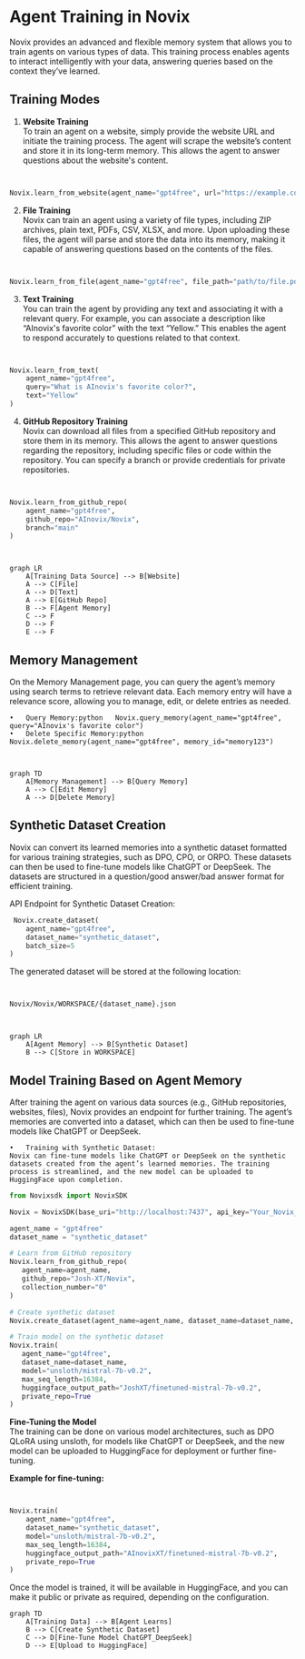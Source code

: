 # Agent Training in Novix

Novix provides an advanced and flexible memory system that allows you to train agents on various types of data. This training process enables agents to interact intelligently with your data, answering queries based on the context they’ve learned.

## Training Modes

1. **Website Training**\
   To train an agent on a website, simply provide the website URL and initiate the training process. The agent will scrape the website’s content and store it in its long-term memory. This allows the agent to answer questions about the website's content.

```python


Novix.learn_from_website(agent_name="gpt4free", url="https://example.com")
```

2. **File Training**\
   Novix can train an agent using a variety of file types, including ZIP archives, plain text, PDFs, CSV, XLSX, and more. Upon uploading these files, the agent will parse and store the data into its memory, making it capable of answering questions based on the contents of the files.

```python


Novix.learn_from_file(agent_name="gpt4free", file_path="path/to/file.pdf")
```

3. **Text Training**\
   You can train the agent by providing any text and associating it with a relevant query. For example, you can associate a description like “AInovix's favorite color” with the text “Yellow.” This enables the agent to respond accurately to questions related to that context.

```python


Novix.learn_from_text(
    agent_name="gpt4free", 
    query="What is AInovix's favorite color?", 
    text="Yellow"
)
```

4. **GitHub Repository Training**\
   Novix can download all files from a specified GitHub repository and store them in its memory. This allows the agent to answer questions regarding the repository, including specific files or code within the repository. You can specify a branch or provide credentials for private repositories.

```python


Novix.learn_from_github_repo(
    agent_name="gpt4free",
    github_repo="AInovix/Novix",
    branch="main"
)
```

```mermaid


graph LR
    A[Training Data Source] --> B[Website]
    A --> C[File]
    A --> D[Text]
    A --> E[GitHub Repo]
    B --> F[Agent Memory]
    C --> F
    D --> F
    E --> F
```

## Memory Management

On the Memory Management page, you can query the agent’s memory using search terms to retrieve relevant data. Each memory entry will have a relevance score, allowing you to manage, edit, or delete entries as needed.

```
•	Query Memory:python   Novix.query_memory(agent_name="gpt4free", query="AInovix's favorite color")
•	Delete Specific Memory:python   Novix.delete_memory(agent_name="gpt4free", memory_id="memory123")
```

```mermaid


graph TD
    A[Memory Management] --> B[Query Memory]
    A --> C[Edit Memory]
    A --> D[Delete Memory]
```

## Synthetic Dataset Creation

Novix can convert its learned memories into a synthetic dataset formatted for various training strategies, such as DPO, CPO, or ORPO. These datasets can then be used to fine-tune models like ChatGPT or DeepSeek. The datasets are structured in a question/good answer/bad answer format for efficient training.

API Endpoint for Synthetic Dataset Creation:

```python
 Novix.create_dataset(
    agent_name="gpt4free",
    dataset_name="synthetic_dataset",
    batch_size=5
)
```

The generated dataset will be stored at the following location:

```bash


Novix/Novix/WORKSPACE/{dataset_name}.json
```

```mermaid


graph LR
    A[Agent Memory] --> B[Synthetic Dataset]
    B --> C[Store in WORKSPACE]
```

## Model Training Based on Agent Memory

After training the agent on various data sources (e.g., GitHub repositories, websites, files), Novix provides an endpoint for further training. The agent’s memories are converted into a dataset, which can then be used to fine-tune models like ChatGPT or DeepSeek.

```
•	Training with Synthetic Dataset:
Novix can fine-tune models like ChatGPT or DeepSeek on the synthetic datasets created from the agent’s learned memories. The training process is streamlined, and the new model can be uploaded to HuggingFace upon completion. 
```

```python
from Novixsdk import NovixSDK

Novix = NovixSDK(base_uri="http://localhost:7437", api_key="Your_Novix_API_Key")

agent_name = "gpt4free"
dataset_name = "synthetic_dataset"

# Learn from GitHub repository
Novix.learn_from_github_repo(
   agent_name=agent_name,
   github_repo="Josh-XT/Novix",
   collection_number="0"
)

# Create synthetic dataset
Novix.create_dataset(agent_name=agent_name, dataset_name=dataset_name, batch_size=5)

# Train model on the synthetic dataset
Novix.train(
   agent_name="gpt4free",
   dataset_name=dataset_name,
   model="unsloth/mistral-7b-v0.2",
   max_seq_length=16384,
   huggingface_output_path="JoshXT/finetuned-mistral-7b-v0.2",
   private_repo=True
)
```

**Fine-Tuning the Model**\
The training can be done on various model architectures, such as DPO QLoRA using unsloth, for models like ChatGPT or DeepSeek, and the new model can be uploaded to HuggingFace for deployment or further fine-tuning.

**Example for fine-tuning:**

```python


Novix.train(
    agent_name="gpt4free",
    dataset_name="synthetic_dataset",
    model="unsloth/mistral-7b-v0.2",
    max_seq_length=16384,
    huggingface_output_path="AInovixXT/finetuned-mistral-7b-v0.2",
    private_repo=True
)
```

Once the model is trained, it will be available in HuggingFace, and you can make it public or private as required, depending on the configuration.

```mermaid fullWidth="false"
graph TD
    A[Training Data] --> B[Agent Learns]
    B --> C[Create Synthetic Dataset]
    C --> D[Fine-Tune Model ChatGPT_DeepSeek]
    D --> E[Upload to HuggingFace]


```
